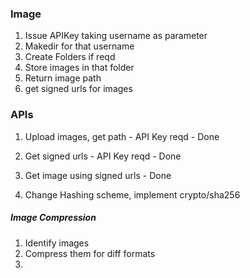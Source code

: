 ### Image

1. Issue APIKey taking username as parameter
2. Makedir for that username
3. Create Folders if reqd
4. Store images in that folder
5. Return image path 
6. get signed urls for images


### APIs

1. Upload images, get path - API Key reqd - Done
2. Get signed urls - API Key reqd - Done
3. Get image using signed urls  - Done


4. Change Hashing scheme, implement crypto/sha256


##### Image Compression
1. Identify images
2. Compress them for diff formats
3. 
